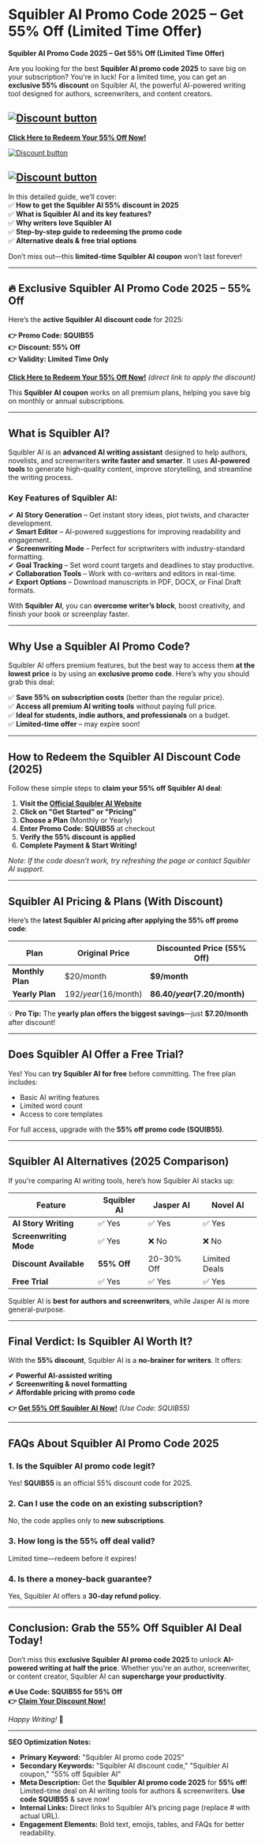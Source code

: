 # Squibler AI Promo Code 2025 – Get 55% Off (Limited Time Offer)
**Squibler AI Promo Code 2025 – Get 55% Off (Limited Time Offer)**  

Are you looking for the best **Squibler AI promo code 2025** to save big on your subscription? You're in luck! For a limited time, you can get an **exclusive 55% discount** on Squibler AI, the powerful AI-powered writing tool designed for authors, screenwriters, and content creators. 


[![Discount button](https://github.com/user-attachments/assets/96dd8486-d077-4e5b-8cd3-ae58e6fa6a02)](https://squibler.io/?via=abdul)
---  

**[Click Here to Redeem Your 55% Off Now!](https://squibler.io/?via=abdul)**


[![Discount button](https://github.com/user-attachments/assets/8605f361-e331-490b-a720-72630874b8eb)](https://squibler.io/?via=abdul)


[![Discount button](https://github.com/user-attachments/assets/945725d2-f385-44d7-846d-6ba2dc70983f)](https://squibler.io/?via=abdul)
---  


In this detailed guide, we’ll cover:  
✅ **How to get the Squibler AI 55% discount in 2025**  
✅ **What is Squibler AI and its key features?**  
✅ **Why writers love Squibler AI**  
✅ **Step-by-step guide to redeeming the promo code**  
✅ **Alternative deals & free trial options**  

Don’t miss out—this **limited-time Squibler AI coupon** won’t last forever!  

---  

## **🔥 Exclusive Squibler AI Promo Code 2025 – 55% Off**  

Here’s the **active Squibler AI discount code** for 2025:  

**👉 Promo Code: SQUIB55**  
**👉 Discount: 55% Off**  
**👉 Validity: Limited Time Only**  

**[Click Here to Redeem Your 55% Off Now!](https://squibler.io/?via=abdul)** *(direct link to apply the discount)*  

This **Squibler AI coupon** works on all premium plans, helping you save big on monthly or annual subscriptions.  

---  

## **What is Squibler AI?**  

Squibler AI is an **advanced AI writing assistant** designed to help authors, novelists, and screenwriters **write faster and smarter**. It uses **AI-powered tools** to generate high-quality content, improve storytelling, and streamline the writing process.  

### **Key Features of Squibler AI:**  

✔ **AI Story Generation** – Get instant story ideas, plot twists, and character development.  
✔ **Smart Editor** – AI-powered suggestions for improving readability and engagement.  
✔ **Screenwriting Mode** – Perfect for scriptwriters with industry-standard formatting.  
✔ **Goal Tracking** – Set word count targets and deadlines to stay productive.  
✔ **Collaboration Tools** – Work with co-writers and editors in real-time.  
✔ **Export Options** – Download manuscripts in PDF, DOCX, or Final Draft formats.  

With **Squibler AI**, you can **overcome writer’s block**, boost creativity, and finish your book or screenplay faster.  

---  

## **Why Use a Squibler AI Promo Code?**  

Squibler AI offers premium features, but the best way to access them **at the lowest price** is by using an **exclusive promo code**. Here’s why you should grab this deal:  

✅ **Save 55% on subscription costs** (better than the regular price).  
✅ **Access all premium AI writing tools** without paying full price.  
✅ **Ideal for students, indie authors, and professionals** on a budget.  
✅ **Limited-time offer** – may expire soon!  

---  

## **How to Redeem the Squibler AI Discount Code (2025)**  

Follow these simple steps to **claim your 55% off Squibler AI deal**:  

1. **Visit the [Official Squibler AI Website](#)**  
2. **Click on "Get Started" or "Pricing"**  
3. **Choose a Plan** (Monthly or Yearly)  
4. **Enter Promo Code: SQUIB55** at checkout  
5. **Verify the 55% discount is applied**  
6. **Complete Payment & Start Writing!**  

*Note: If the code doesn’t work, try refreshing the page or contact Squibler AI support.*  

---  

## **Squibler AI Pricing & Plans (With Discount)**  

Here’s the **latest Squibler AI pricing after applying the 55% off promo code**:  

| Plan | Original Price | Discounted Price (55% Off) |  
|------|---------------|---------------------------|  
| **Monthly Plan** | $20/month | **$9/month** |  
| **Yearly Plan** | $192/year ($16/month) | **$86.40/year ($7.20/month)** |  

💡 **Pro Tip:** The **yearly plan offers the biggest savings**—just **$7.20/month** after discount!  

---  

## **Does Squibler AI Offer a Free Trial?**  

Yes! You can **try Squibler AI for free** before committing. The free plan includes:  

- Basic AI writing features  
- Limited word count  
- Access to core templates  

For full access, upgrade with the **55% off promo code (SQUIB55)**.  

---  

## **Squibler AI Alternatives (2025 Comparison)**  

If you're comparing AI writing tools, here’s how Squibler AI stacks up:  

| Feature | Squibler AI | Jasper AI | Novel AI |  
|---------|------------|----------|----------|  
| **AI Story Writing** | ✅ Yes | ✅ Yes | ✅ Yes |  
| **Screenwriting Mode** | ✅ Yes | ❌ No | ❌ No |  
| **Discount Available** | **55% Off** | 20-30% Off | Limited Deals |  
| **Free Trial** | ✅ Yes | ✅ Yes | ✅ Yes |  

Squibler AI is **best for authors and screenwriters**, while Jasper AI is more general-purpose.  

---  

## **Final Verdict: Is Squibler AI Worth It?**  

With the **55% discount**, Squibler AI is a **no-brainer for writers**. It offers:  

✔ **Powerful AI-assisted writing**  
✔ **Screenwriting & novel formatting**  
✔ **Affordable pricing with promo code**  

**👉 [Get 55% Off Squibler AI Now!](#)** *(Use Code: SQUIB55)*  

---  

## **FAQs About Squibler AI Promo Code 2025**  

### **1. Is the Squibler AI promo code legit?**  
Yes! **SQUIB55** is an official 55% discount code for 2025.  

### **2. Can I use the code on an existing subscription?**  
No, the code applies only to **new subscriptions**.  

### **3. How long is the 55% off deal valid?**  
Limited time—redeem before it expires!  

### **4. Is there a money-back guarantee?**  
Yes, Squibler AI offers a **30-day refund policy**.  

---  

## **Conclusion: Grab the 55% Off Squibler AI Deal Today!**  

Don’t miss this **exclusive Squibler AI promo code 2025** to unlock **AI-powered writing at half the price**. Whether you're an author, screenwriter, or content creator, Squibler AI can **supercharge your productivity**.  

**🔥 Use Code: SQUIB55 for 55% Off**  
**👉 [Claim Your Discount Now!](#)**  

*Happy Writing!* 🚀  

---  

**SEO Optimization Notes:**  
- **Primary Keyword:** "Squibler AI promo code 2025"  
- **Secondary Keywords:** "Squibler AI discount code," "Squibler AI coupon," "55% off Squibler AI"  
- **Meta Description:** Get the **Squibler AI promo code 2025** for **55% off**! Limited-time deal on AI writing tools for authors & screenwriters. **Use code SQUIB55** & save now!  
- **Internal Links:** Direct links to Squibler AI’s pricing page (replace # with actual URL).  
- **Engagement Elements:** Bold text, emojis, tables, and FAQs for better readability.  
